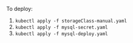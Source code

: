 To deploy:

1. `kubectl apply -f storageClass-manual.yaml`
2. `kubectl apply -f mysql-secret.yaml`
3. `kubectl apply -f mysql-deploy.yaml`

